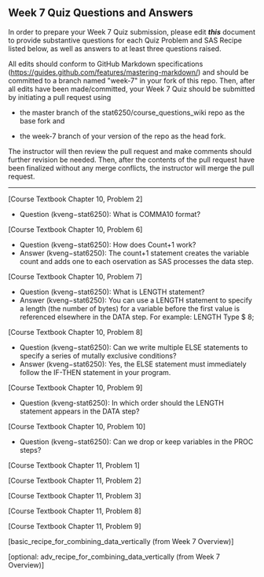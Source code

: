 ## Week 7 Quiz Questions and Answers

In order to prepare your Week 7 Quiz submission, please edit ***this*** document to provide substantive questions for each Quiz Problem and SAS Recipe listed below, as well as answers to at least three questions raised.

All edits should conform to GitHub Markdown specifications (https://guides.github.com/features/mastering-markdown/) and should be committed to a branch named "week-7" in your fork of this repo. Then, after all edits have been made/committed, your Week 7 Quiz should be submitted by initiating a pull request using

- the master branch of the stat6250/course_questions_wiki repo as the base fork and

- the week-7 branch of your version of the repo as the head fork.

The instructor will then review the pull request and make comments should further revision be needed. Then, after the contents of the pull request have been finalized without any merge conflicts, the instructor will merge the pull request.

********************************************************************************



[Course Textbook Chapter 10, Problem 2]
- Question (kveng−stat6250): What is COMMA10 format?


[Course Textbook Chapter 10, Problem 6]
- Question (kveng−stat6250): How does Count+1 work?
- Answer (kveng−stat6250): The count+1 statement creates the variable count and adds one to each oservation as SAS processes the data step.


[Course Textbook Chapter 10, Problem 7]
- Question (kveng−stat6250): What is LENGTH statement?
- Answer (kveng−stat6250): You can use a LENGTH statement to specify a length (the number of bytes) for a variable before the first value is referenced elsewhere in the DATA step. For example: LENGTH Type $ 8;

[Course Textbook Chapter 10, Problem 8]
- Question (kveng−stat6250): Can we write multiple ELSE statements to specify a series of mutally exclusive conditions?
- Answer (kveng−stat6250): Yes, the ELSE statement must immediately follow the IF-THEN statement in your program.


[Course Textbook Chapter 10, Problem 9]
- Question (kveng-stat6250): In which order should the LENGTH statement appears in the DATA step?


[Course Textbook Chapter 10, Problem 10]
- Question (kveng−stat6250): Can we drop or keep variables in the PROC steps?


[Course Textbook Chapter 11, Problem 1]



[Course Textbook Chapter 11, Problem 2]



[Course Textbook Chapter 11, Problem 3]



[Course Textbook Chapter 11, Problem 8]



[Course Textbook Chapter 11, Problem 9]



[basic_recipe_for_combining_data_vertically (from Week 7 Overview)]



[optional: adv_recipe_for_combining_data_vertically (from Week 7 Overview)]


